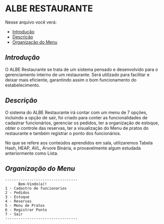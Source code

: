 # ALBE RESTAURANTE #
Nesse arquivo você verá:
- [Introdução](#Introdução)
- [Descrição](#Descrição)
- [Organização do Menu](#Organização-do-Menu)

## *Introdução* 
O ALBE Restaurante se trata de um sistema pensado e desenvolvido para o gerenciamento interno de um restaurante. Será utilizado para facilitar e deixar mais eficiente, garantindo assim o bom funcionamento do estabelecimento.

## *Descrição* 
  O sistema do ALBE Restaurante irá contar com um menu de 7 opções, incluindo a opção de sair, foi criado para conter as funcionalidades de cadastrar funcionários, gerenciar os pedidos, ter a organização de estoque, obter o controle das reservas, 
ter a visualização do Menu de pratos do restaurante e também registrar o ponto dos funcionários. 

 No que se refere aos conteúdos aprendidos em sala, utilizaremos Tabela Hash, HEAP, AVL, Árvore Binária, e provavelmente algum estudada anteriormente como Lista.
 


## *Organização do Menu* 
```
---------------------------------
      Bem-Vindo(a)!
1 - Cadastro de funcionarios
2 - Pedidos
3 - Estoque
4 - Reservas
5 - Menu de Pratos
6 - Registrar Ponto
7 - Sair
---------------------------------
```


